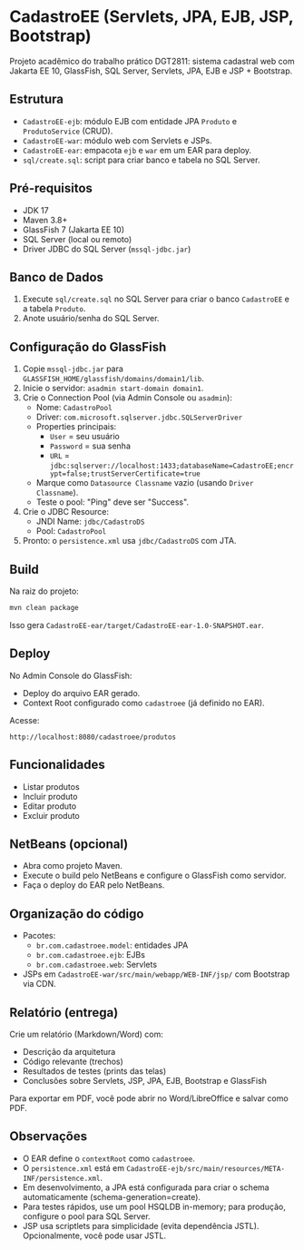 # CadastroEE (Servlets, JPA, EJB, JSP, Bootstrap)

Projeto acadêmico do trabalho prático DGT2811: sistema cadastral web com Jakarta EE 10, GlassFish, SQL Server, Servlets, JPA, EJB e JSP + Bootstrap.

## Estrutura
- `CadastroEE-ejb`: módulo EJB com entidade JPA `Produto` e `ProdutoService` (CRUD).
- `CadastroEE-war`: módulo web com Servlets e JSPs.
- `CadastroEE-ear`: empacota `ejb` e `war` em um EAR para deploy.
- `sql/create.sql`: script para criar banco e tabela no SQL Server.

## Pré-requisitos
- JDK 17
- Maven 3.8+
- GlassFish 7 (Jakarta EE 10)
- SQL Server (local ou remoto)
- Driver JDBC do SQL Server (`mssql-jdbc.jar`)

## Banco de Dados
1. Execute `sql/create.sql` no SQL Server para criar o banco `CadastroEE` e a tabela `Produto`.
2. Anote usuário/senha do SQL Server.

## Configuração do GlassFish
1. Copie `mssql-jdbc.jar` para `GLASSFISH_HOME/glassfish/domains/domain1/lib`.
2. Inicie o servidor: `asadmin start-domain domain1`.
3. Crie o Connection Pool (via Admin Console ou `asadmin`):
   - Nome: `CadastroPool`
   - Driver: `com.microsoft.sqlserver.jdbc.SQLServerDriver`
   - Properties principais:
     - `User` = seu usuário
     - `Password` = sua senha
     - `URL` = `jdbc:sqlserver://localhost:1433;databaseName=CadastroEE;encrypt=false;trustServerCertificate=true`
   - Marque como `Datasource Classname` vazio (usando `Driver Classname`).
   - Teste o pool: "Ping" deve ser "Success".
4. Crie o JDBC Resource:
   - JNDI Name: `jdbc/CadastroDS`
   - Pool: `CadastroPool`
5. Pronto: o `persistence.xml` usa `jdbc/CadastroDS` com JTA.

## Build
Na raiz do projeto:
```bash
mvn clean package
```
Isso gera `CadastroEE-ear/target/CadastroEE-ear-1.0-SNAPSHOT.ear`.

## Deploy
No Admin Console do GlassFish:
- Deploy do arquivo EAR gerado.
- Context Root configurado como `cadastroee` (já definido no EAR).

Acesse:
```
http://localhost:8080/cadastroee/produtos
```

## Funcionalidades
- Listar produtos
- Incluir produto
- Editar produto
- Excluir produto

## NetBeans (opcional)
- Abra como projeto Maven.
- Execute o build pelo NetBeans e configure o GlassFish como servidor.
- Faça o deploy do EAR pelo NetBeans.

## Organização do código
- Pacotes:
  - `br.com.cadastroee.model`: entidades JPA
  - `br.com.cadastroee.ejb`: EJBs
  - `br.com.cadastroee.web`: Servlets
- JSPs em `CadastroEE-war/src/main/webapp/WEB-INF/jsp/` com Bootstrap via CDN.

## Relatório (entrega)
Crie um relatório (Markdown/Word) com:
- Descrição da arquitetura
- Código relevante (trechos)
- Resultados de testes (prints das telas)
- Conclusões sobre Servlets, JSP, JPA, EJB, Bootstrap e GlassFish

Para exportar em PDF, você pode abrir no Word/LibreOffice e salvar como PDF.

## Observações
- O EAR define o `contextRoot` como `cadastroee`.
- O `persistence.xml` está em `CadastroEE-ejb/src/main/resources/META-INF/persistence.xml`.
- Em desenvolvimento, a JPA está configurada para criar o schema automaticamente (schema-generation=create).
- Para testes rápidos, use um pool HSQLDB in-memory; para produção, configure o pool para SQL Server.
- JSP usa scriptlets para simplicidade (evita dependência JSTL). Opcionalmente, você pode usar JSTL.